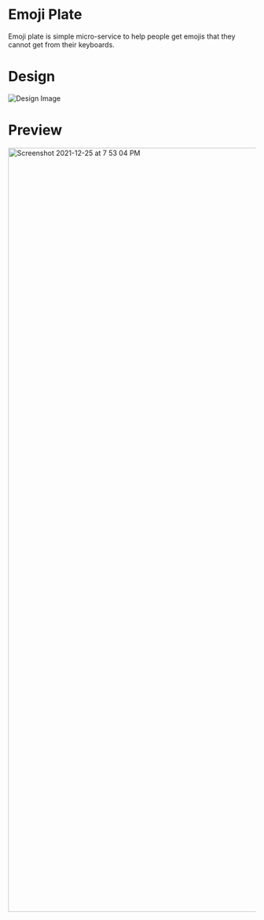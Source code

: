 # Emoji Plate
Emoji plate is simple micro-service to help people get emojis that they cannot get from their keyboards.

# Design
![Design Image](https://github.com/haneenmahd/emoji-plate/blob/master/docs/images/Design.png)

# Preview
<img width="1552" alt="Screenshot 2021-12-25 at 7 53 04 PM" src="https://user-images.githubusercontent.com/72091386/147387485-8c2720f3-69b1-4684-87d9-45d8d49002ab.png">

